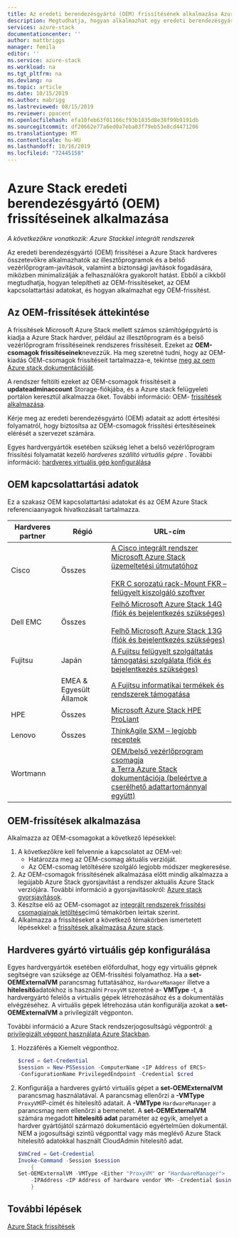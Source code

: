 ```yaml
---
title: Az eredeti berendezésgyártó (OEM) frissítésének alkalmazása Azure Stackra | Microsoft Docs
description: Megtudhatja, hogyan alkalmazhat egy eredeti berendezésgyártó (OEM) frissítést Azure Stackra.
services: azure-stack
documentationcenter: ''
author: mattbriggs
manager: femila
editor: ''
ms.service: azure-stack
ms.workload: na
ms.tgt_pltfrm: na
ms.devlang: na
ms.topic: article
ms.date: 10/15/2019
ms.author: mabrigg
ms.lastreviewed: 08/15/2019
ms.reviewer: ppacent
ms.openlocfilehash: efa10feb63f01166cf93b1835d8e38f99b9191db
ms.sourcegitcommit: df20662e77a6ed0a7eba03f79eb53e8cd4471206
ms.translationtype: MT
ms.contentlocale: hu-HU
ms.lasthandoff: 10/16/2019
ms.locfileid: "72445158"
---
```

# <a name="apply-azure-stack-original-equipment-manufacturer-oem-updates"></a>Azure Stack eredeti berendezésgyártó (OEM) frissítéseinek alkalmazása

*A következőkre vonatkozik: Azure Stackkel integrált rendszerek*

Az eredeti berendezésgyártó (OEM) frissítései a Azure Stack hardveres összetevőkre alkalmazhatók az illesztőprogramok és a belső vezérlőprogram-javítások, valamint a biztonsági javítások fogadására, miközben minimalizálják a felhasználókra gyakorolt hatást. Ebből a cikkből megtudhatja, hogyan telepítheti az OEM-frissítéseket, az OEM kapcsolattartási adatokat, és hogyan alkalmazhat egy OEM-frissítést.

## <a name="overview-of-oem-updates"></a>Az OEM-frissítések áttekintése

A frissítések Microsoft Azure Stack mellett számos számítógépgyártó is kiadja a Azure Stack hardver, például az illesztőprogram és a belső vezérlőprogram frissítéseinek rendszeres frissítéseit. Ezeket az **OEM-csomagok frissítéseinek**nevezzük. Ha meg szeretné tudni, hogy az OEM-kiadás OEM-csomagok frissítéseit tartalmazza-e, tekintse [meg az oem Azure stack dokumentációját](#oem-contact-information).

A rendszer feltölti ezeket az OEM-csomagok frissítéseit a **updateadminaccount** Storage-fiókjába, és a Azure stack felügyeleti portálon keresztül alkalmazza őket. További információ: OEM- [frissítések alkalmazása](#apply-oem-updates).

Kérje meg az eredeti berendezésgyártó (OEM) adatait az adott értesítési folyamatról, hogy biztosítsa az OEM-csomagok frissítési értesítéseinek elérését a szervezet számára.

Egyes hardvergyártók esetében szükség lehet a belső vezérlőprogram frissítési folyamatát kezelő *hardveres szállító virtuális gépre* . További információ: [hardveres virtuális gép konfigurálása](#configure-hardware-vendor-vm)

## <a name="oem-contact-information"></a>OEM kapcsolattartási adatok 

Ez a szakasz OEM kapcsolattartási adatokat és az OEM Azure Stack referenciaanyagok hivatkozásait tartalmazza.

| Hardveres partner | Régió | URL-cím |
|------------------|--------|-------------------------------------------------------------------------------------------------------------------------------------------------------------------------------------------------------------------------------------------------------------------------------------------------------------------------------------------|
| Cisco | Összes | [A Cisco integrált rendszer Microsoft Azure Stack üzemeltetési útmutatóhoz](https://www.cisco.com/c/en/us/td/docs/unified_computing/ucs/azure-stack/b_Azure_Stack_Operations_Guide_4-0/b_Azure_Stack_Operations_Guide_4-0_chapter_01000.html)<br><br>[FKR C sorozatú rack-Mount FKR – felügyelt kiszolgáló szoftver](https://software.cisco.com/download/home/283862063/type/286320368/release/2.0(0)) |
| Dell EMC | Összes | [Felhő Microsoft Azure Stack 14G (fiók és bejelentkezés szükséges)](https://support.emc.com/downloads/44615_Cloud-for-Microsoft-Azure-Stack-14G)<br><br>[Felhő Microsoft Azure Stack 13G (fiók és bejelentkezés szükséges)](https://support.emc.com/downloads/42238_Cloud-for-Microsoft-Azure-Stack-13G) |
| Fujitsu | Japán | [A Fujitsu felügyelt szolgáltatás támogatási szolgálata (fiók és bejelentkezés szükséges)](https://eservice.fujitsu.com/supportdesk-web/) |
|  | EMEA & Egyesült Államok | [A Fujitsu informatikai termékek és rendszerek támogatása](https://support.ts.fujitsu.com/IndexContact.asp?lng=COM&ln=no&LC=del) |
| HPE | Összes | [Microsoft Azure Stack HPE ProLiant](http://www.hpe.com/info/MASupdates) |
| Lenovo | Összes | [ThinkAgile SXM – legjobb receptek](https://datacentersupport.lenovo.com/us/en/solutions/ht505122)
| Wortmann |  | [OEM/belső vezérlőprogram csomagja](https://drive.terracloud.de/dl/fiTdTb66mwDAJWgUXUW8KNsd/OEM)<br>[a Terra Azure Stack dokumentációja (beleértve a cserélhető adattartománnyal együtt)](https://drive.terracloud.de/dl/fiWGZwCySZSQyNdykXCFiVCR/TerraAzSDokumentation)

## <a name="apply-oem-updates"></a>OEM-frissítések alkalmazása

Alkalmazza az OEM-csomagokat a következő lépésekkel:

1. A következőkre kell felvennie a kapcsolatot az OEM-vel:
      - Határozza meg az OEM-csomag aktuális verzióját.  
      - Az OEM-csomag letöltésére szolgáló legjobb módszer megkeresése.  
2. Az OEM-csomagok frissítésének alkalmazása előtt mindig alkalmazza a legújabb Azure Stack gyorsjavítást a rendszer aktuális Azure Stack verziójára. További információ a gyorsjavításokról: [Azure stack gyorsjavítások](https://docs.microsoft.com/azure-stack/operator/azure-stack-servicing-policy).
3. Készítse elő az OEM-csomagot az [integrált rendszerek frissítési csomagjainak letöltése](azure-stack-servicing-policy.md)című témakörben leírtak szerint.
4. Alkalmazza a frissítéseket a következő témakörben ismertetett lépésekkel: a [frissítések alkalmazása Azure stack](azure-stack-apply-updates.md).

## <a name="configure-hardware-vendor-vm"></a>Hardveres gyártó virtuális gép konfigurálása

Egyes hardvergyártók esetében előfordulhat, hogy egy virtuális gépnek segítségre van szüksége az OEM-frissítési folyamathoz. Ha a **set-OEMExternalVM** parancsmag futtatásához, `HardwareManager` illetve a **hitelesítő**adatokhoz is használni `ProxyVM` szeretné a- **VMType** -t, a hardvergyártó felelős a virtuális gépek létrehozásához és a dokumentálás elvégzéséhez. A virtuális gépek létrehozása után konfigurálja azokat a **set-OEMExternalVM** a privilegizált végponton.

További információ a Azure Stack rendszerjogosultságú végpontról: [a privilegizált végpont használata Azure Stackban](azure-stack-privileged-endpoint.md).

1.  Hozzáférés a Kiemelt végponthoz.

    ```powershell  
    $cred = Get-Credential
    $session = New-PSSession -ComputerName <IP Address of ERCS>
    -ConfigurationName PrivilegedEndpoint -Credential $cred
    ```

2. Konfigurálja a hardveres gyártó virtuális gépet a **set-OEMExternalVM** parancsmag használatával. A parancsmag ellenőrzi a **-VMType** `ProxyVM`IP-címét és hitelesítő adatait. A **-VMType** `HardwareManager` a parancsmag nem ellenőrzi a bemenetet. A **set-OEMExternalVM** számára megadott **hitelesítő adat** paraméter az egyik, amelyet a hardver gyártójától származó dokumentáció egyértelműen dokumentál.  NEM a jogosultsági szintű végponttal vagy más meglévő Azure Stack hitelesítő adatokkal használt CloudAdmin hitelesítő adat.

    ```powershell  
    $VmCred = Get-Credential
    Invoke-Command -Session $session
        { 
    Set-OEMExternalVM -VMType <Either "ProxyVM" or "HardwareManager">
        -IPAddress <IP Address of hardware vendor VM> -Credential $using:VmCred
        }
    ```

## <a name="next-steps"></a>További lépések

[Azure Stack frissítések](azure-stack-updates.md)
